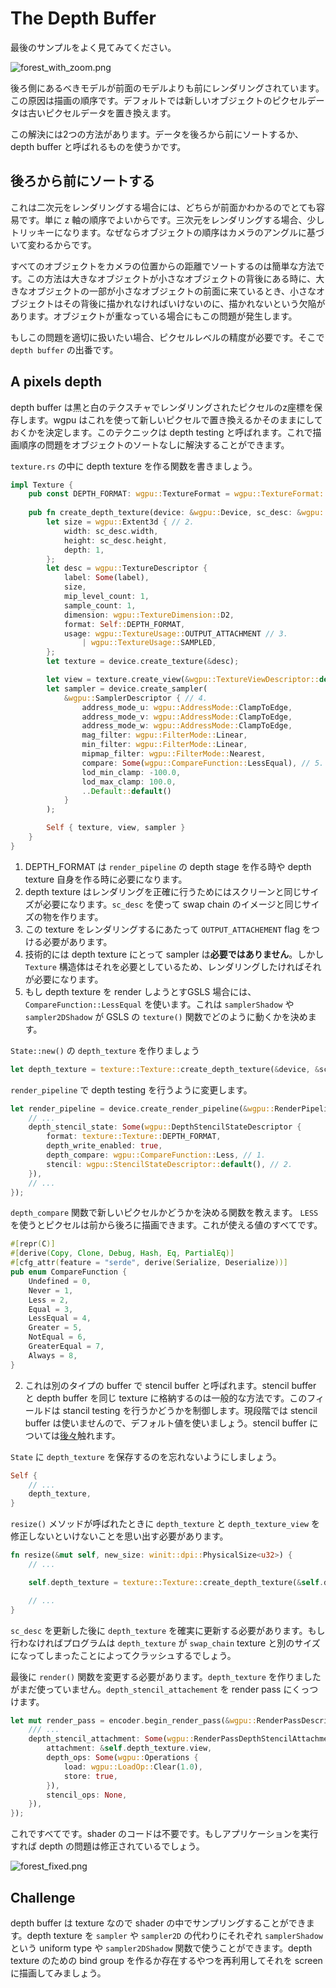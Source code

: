 # The Depth Buffer

<!--
Let's take a closer look at the last example.
-->
最後のサンプルをよく見てみてください。

![forest_with_zoom.png](./forest_with_zoom.png)

<!--
Models that should be in the back are getting rendered ahead of ones that should be in the front. This is caused by the draw order. By default, pixel data from a new object will replace old pixel data.
-->
後ろ側にあるべきモデルが前面のモデルよりも前にレンダリングされています。この原因は描画の順序です。デフォルトでは新しいオブジェクトのピクセルデータは古いピクセルデータを置き換えます。

<!--
There are two ways to solve this: sort the data from back to front, use what's known as a depth buffer.
-->
この解決には2つの方法があります。データを後ろから前にソートするか、depth buffer と呼ばれるものを使うかです。

<!--
## Sorting from back to front
-->
## 後ろから前にソートする

<!--
This is the go to method for 2d rendering as it's pretty easier to know what's supposed to go in front of what. You can just use the z order. In 3d rendering it gets a little more tricky because the order of the objects changes based on the camera angle.
-->
これは二次元をレンダリングする場合には、どちらが前面かわかるのでとても容易です。単に z 軸の順序でよいからです。三次元をレンダリングする場合、少しトリッキーになります。なぜならオブジェクトの順序はカメラのアングルに基づいて変わるからです。

<!--
A simple way of doing this is to sort all the objects by their distance to the cameras position. There are flaws with this method though as when a large object is behind a small object, parts of the large object that should be in front of the small object will be rendered behind. We'll also run into issues with objects that that overlap *themselves*.
-->
すべてのオブジェクトをカメラの位置からの距離でソートするのは簡単な方法です。この方法は大きなオブジェクトが小さなオブジェクトの背後にある時に、大きなオブジェクトの一部が小さなオブジェクトの前面に来ているとき、小さなオブジェクトはその背後に描かれなければいけないのに、描かれないという欠陥があります。オブジェクトが重なっている場合にもこの問題が発生します。

<!--
If want to do this properly we need to have pixel level precision. That's where a *depth buffer* comes in.
-->
もしこの問題を適切に扱いたい場合、ピクセルレベルの精度が必要です。そこで `depth buffer` の出番です。

## A pixels depth

<!--
A depth buffer is a black and white texture that stores the z-coordinate of rendered pixels. Wgpu can use this when drawing new pixels to determine whether to replace the data or keep it. This technique is called depth testing. This will fix our draw order problem without needing us to sort our objects!
-->
depth buffer は黒と白のテクスチャでレンダリングされたピクセルのz座標を保存します。wgpu はこれを使って新しいピクセルで置き換えるかそのままにしておくかを決定します。このテクニックは depth testing と呼ばれます。これで描画順序の問題をオブジェクトのソートなしに解決することができます。

<!--
Let's make a function to create the depth texture in `texture.rs`.
-->
`texture.rs` の中に depth texture を作る関数を書きましょう。

```rust
impl Texture {
    pub const DEPTH_FORMAT: wgpu::TextureFormat = wgpu::TextureFormat::Depth32Float; // 1.
    
    pub fn create_depth_texture(device: &wgpu::Device, sc_desc: &wgpu::SwapChainDescriptor, label: &str) -> Self {
        let size = wgpu::Extent3d { // 2.
            width: sc_desc.width,
            height: sc_desc.height,
            depth: 1,
        };
        let desc = wgpu::TextureDescriptor {
            label: Some(label),
            size,
            mip_level_count: 1,
            sample_count: 1,
            dimension: wgpu::TextureDimension::D2,
            format: Self::DEPTH_FORMAT,
            usage: wgpu::TextureUsage::OUTPUT_ATTACHMENT // 3.
                | wgpu::TextureUsage::SAMPLED,
        };
        let texture = device.create_texture(&desc);

        let view = texture.create_view(&wgpu::TextureViewDescriptor::default());
        let sampler = device.create_sampler(
            &wgpu::SamplerDescriptor { // 4.
                address_mode_u: wgpu::AddressMode::ClampToEdge,
                address_mode_v: wgpu::AddressMode::ClampToEdge,
                address_mode_w: wgpu::AddressMode::ClampToEdge,
                mag_filter: wgpu::FilterMode::Linear,
                min_filter: wgpu::FilterMode::Linear,
                mipmap_filter: wgpu::FilterMode::Nearest,
                compare: Some(wgpu::CompareFunction::LessEqual), // 5.
                lod_min_clamp: -100.0,
                lod_max_clamp: 100.0,
                ..Default::default()
            }
        );

        Self { texture, view, sampler }
    }
}
```

<!--
1. We need the DEPTH_FORMAT for when we create the depth stage of the `render_pipeline` and creating the depth texture itself.
2. Our depth texture needs to be the same size as our screen if we want things to render correctly. We can use our `sc_desc` to make sure that our depth texture is the same size as our swap chain images.
3. Since we are rendering to this texture, we need to add the `OUTPUT_ATTACHMENT` flag to it.
4. We technically don't *need* a sampler for a depth texture, but our `Texture` struct requires it, and we need one if we ever want to sample it.
5. If we do decide to render our depth texture, we need to use `CompareFunction::LessEqual`. This is due to how the `samplerShadow` and `sampler2DShadow()` interacts with the `texture()` function in GLSL.
-->
1. DEPTH_FORMAT は `render_pipeline` の depth stage を作る時や depth texture 自身を作る時に必要になります。
2. depth texture はレンダリングを正確に行うためにはスクリーンと同じサイズが必要になります。`sc_desc` を使って swap chain のイメージと同じサイズの物を作ります。
3. この texture をレンダリングするにあたって `OUTPUT_ATTACHEMENT` flag をつける必要があります。
4. 技術的には depth texture にとって sampler は**必要ではありません**。しかし `Texture` 構造体はそれを必要としているため、レンダリングしたければそれが必要になります。
5. もし depth texture を render しようとすGSLS 場合には、 `CompareFunction::LessEqual` を使います。これは `samplerShadow` や `sampler2DShadow` が GSLS の `texture()` 関数でどのように動くかを決めます。

<!--
We create our `depth_texture` in `State::new()`.
-->
`State::new()` の `depth_texture` を作りましょう

```rust
let depth_texture = texture::Texture::create_depth_texture(&device, &sc_desc, "depth_texture");
```

<!--
We need to modify our `render_pipeline` to allow depth testing. 
-->
`render_pipeline` で depth testing を行うように変更します。

```rust
let render_pipeline = device.create_render_pipeline(&wgpu::RenderPipelineDescriptor {
    // ...
    depth_stencil_state: Some(wgpu::DepthStencilStateDescriptor {
        format: texture::Texture::DEPTH_FORMAT,
        depth_write_enabled: true,
        depth_compare: wgpu::CompareFunction::Less, // 1.
        stencil: wgpu::StencilStateDescriptor::default(), // 2.
    }),
    // ...
});
```

<!--
1. The `depth_compare` function tells us when to discard a new pixel. Using `LESS` means pixels will be drawn front to back. Here are all the values you can use.
-->
`depth_compare` 関数で新しいピクセルかどうかを決める関数を教えます。 `LESS` を使うとピクセルは前から後ろに描画できます。これが使える値のすべてです。

```rust
#[repr(C)]
#[derive(Copy, Clone, Debug, Hash, Eq, PartialEq)]
#[cfg_attr(feature = "serde", derive(Serialize, Deserialize))]
pub enum CompareFunction {
    Undefined = 0,
    Never = 1,
    Less = 2,
    Equal = 3,
    LessEqual = 4,
    Greater = 5,
    NotEqual = 6,
    GreaterEqual = 7,
    Always = 8,
}
```

<!--
2. There's another type of buffer called a stencil buffer. It's common practice to store the stencil buffer and depth buffer in the same texture. This fields control values for stencil testing. Since we aren't using a stencil buffer, we'll use default values. We'll cover stencil buffers [later](../../todo).
-->
2. これは別のタイプの buffer で stencil buffer と呼ばれます。stencil buffer と depth buffer を同じ texture に格納するのは一般的な方法です。このフィールドは stancil testing を行うかどうかを制御します。現段階では stencil buffer は使いませんので、デフォルト値を使いましょう。stencil buffer については[後々](../../todo)触れます。

<!--
Don't forget to store the `depth_texture` in `State`.
-->
`State` に `depth_texture` を保存するのを忘れないようにしましょう。

```rust
Self {
    // ...
    depth_texture,
}
```

<!--
We need to remember to change the `resize()` method to create a new `depth_texture` and `depth_texture_view`.
-->
`resize()` メソッドが呼ばれたときに `depth_texture` と `depth_texture_view` を修正しないといけないことを思い出す必要があります。

```rust
fn resize(&mut self, new_size: winit::dpi::PhysicalSize<u32>) {
    // ...

    self.depth_texture = texture::Texture::create_depth_texture(&self.device, &self.sc_desc, "depth_texture");

    // ...
}
```

<!--
Make sure you update the `depth_texture` *after* you update `sc_desc`. If you don't, your program will crash as the `depth_texture` will be a different size than the `swap_chain` texture.
-->
`sc_desc` を更新した後に `depth_texture` を確実に更新する必要があります。もし行わなければプログラムは `depth_texture` が `swap_chain` texture と別のサイズになってしまったことによってクラッシュするでしょう。

<!--
The last change we need to make is in the `render()` function. We've created the `depth_texture`, but we're not currently using it. We use it by attaching it to the `depth_stencil_attachment` of a render pass.
-->
最後に `render()` 関数を変更する必要があります。`depth_texture` を作りましたがまだ使っていません。`depth_stencil_attachement` を render pass にくっつけます。

```rust
let mut render_pass = encoder.begin_render_pass(&wgpu::RenderPassDescriptor {
    /// ...
    depth_stencil_attachment: Some(wgpu::RenderPassDepthStencilAttachmentDescriptor {
        attachment: &self.depth_texture.view,
        depth_ops: Some(wgpu::Operations {
            load: wgpu::LoadOp::Clear(1.0),
            store: true,
        }),
        stencil_ops: None,
    }),
});
```

<!--
And that's all we have to do! No shader code needed! If you run the application, the depth issues will be fixed.
-->
これですべてです。shader のコードは不要です。もしアプリケーションを実行すれば depth の問題は修正されているでしょう。

![forest_fixed.png](./forest_fixed.png)

## Challenge

<!--
Since the depth buffer is a texture, we can sample it in the shader. Because it's a depth texture, we'll have to use the `samplerShadow` uniform type and the `sampler2DShadow` function instead of `sampler`, and `sampler2D` respectively. Create a bind group for the depth texture (or reuse an existing one), and render it to the screen.
-->
depth buffer は texture なので shader の中でサンプリングすることができます。depth texture を `sampler` や `sampler2D` の代わりにそれぞれ `samplerShadow` という uniform type や `sampler2DShadow` 関数で使うことができます。depth texture のための bind group を作るか存在するやつを再利用してそれを screen に描画してみましょう。

<AutoGithubLink/>
